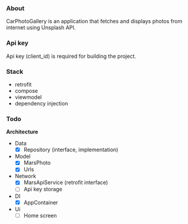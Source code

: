
### About
CarPhotoGallery is an application that fetches and displays photos from internet using Unsplash API.

### Api key
Api key (client_id) is required for building the project.

### Stack
- retrofit
- compose
- viewmodel
- dependency injection

### Todo
**Architecture**
- Data
	- [x] Repository (interface, implementation)
- Model
	- [x] MarsPhoto
	- [x] Urls
- Network
	- [x] MarsApiService (retrofit interface)
	- [ ] Api key storage
- DI
	- [x] AppContainer
- Ui
	- [ ] Home screen
